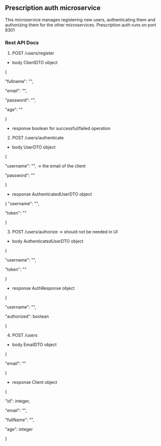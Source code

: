 ## Prescription auth microservice
This microservice manages registering new users, authenticating them and authorizing them for the other microservices.
Prescription auth runs on port 8301

### Rest API Docs

1) POST /users/register 
- body ClientDTO object

{

  "fullname": "",
  
  "email": "",
  
  "password": "",
  
  "age": ""
  
}

- response boolean for successful/failed operation

2) POST /users/authenticate
- body UserDTO object

{

  "username": "", -> the email of the client
  
  "password": ""
  
}

- response AuthenticatedUserDTO object

{
  "username": "",
  
  "token": ""
  
}

3) POST /users/authorize -> should not be needed in UI
- body AuthenticatedUserDTO object

{

  "username": "",
  
  "token": ""
  
}

- response AuthResponse object

{

  "username": "",
  
  "authorized": boolean
  
}

4) POST /users
- body EmailDTO object

{

  "email": ""
  
}

- response Client object

{

  "id": integer,
  
  "email": "",
  
  "fullName": "",
  
  "age": integer
  
}
